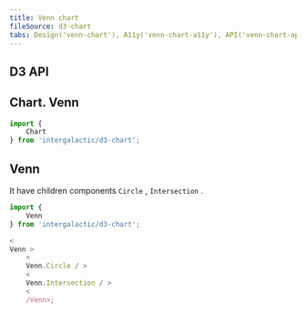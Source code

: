 ```yaml
---
title: Venn chart
fileSource: d3-chart
tabs: Design('venn-chart'), A11y('venn-chart-a11y'), API('venn-chart-api'), Examples('venn-chart-d3-code'), Changelog('d3-chart-changelog')
---
```


## D3 API

## Chart. Venn

```js
import {
    Chart
} from 'intergalactic/d3-chart';
```

<TypesView type="VennChartProps" :types={...types} />

## Venn

It have children components `Circle` , `Intersection` .

```js
import {
    Venn
} from 'intergalactic/d3-chart';

<
Venn >
    <
    Venn.Circle / >
    <
    Venn.Intersection / >
    <
    /Venn>;
```

<TypesView type="VennProps" :types={...types} />

<script setup>import { data as types } from '@types.data.ts'; </script>
